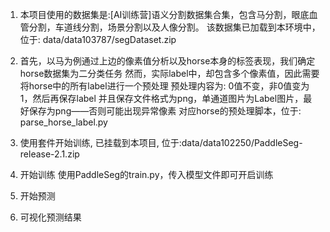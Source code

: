 1. 本项目使用的数据集是:[AI训练营]语义分割数据集合集，包含马分割，眼底血管分割，车道线分割，场景分割以及人像分割。
该数据集已加载到本环境中，位于:
data/data103787/segDataset.zip

2. 首先，以马为例通过上边的像素值分析以及horse本身的标签表现，我们确定horse数据集为二分类任务
然而，实际label中，却包含多个像素值，因此需要将horse中的所有label进行一个预处理
预处理内容为: 0值不变，非0值变为1，然后再保存label
并且保存文件格式为png，单通道图片为Label图片，最好保存为png——否则可能出现异常像素
对应horse的预处理脚本，位于:
parse_horse_label.py

3. 使用套件开始训练, 已挂载到本项目, 位于:data/data102250/PaddleSeg-release-2.1.zip

4. 开始训练
使用PaddleSeg的train.py，传入模型文件即可开启训练

5. 开始预测

6. 可视化预测结果